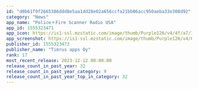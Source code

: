 ```yaml
---
id: "d0b61f9f2665386ddd8e5aa1dd28e02a656ccfa21bb06acc950aeba33e308d92"
category: "News"
app_name: "Police＋Fire Scanner Radio USA"
app_id: 1555323471
app_icon: https://is1-ssl.mzstatic.com/image/thumb/Purple126/v4/4f/a7/1e/4fa71eb1-4d71-fbb4-66a2-9c5367fa501f/Frame27-1x_U007emarketing-0-10-0-85-220.png/1024x1024bb.png
app_screenshot: https://is1-ssl.mzstatic.com/image/thumb/Purple126/v4/6a/f7/c1/6af7c11e-4800-fdc4-573c-92da1e087b15/476d5ef3-d64c-4d78-9664-f965ae485a1d_1.2_additional_3.jpg/1284x2778bb.png
publisher_id: 1555323473
publisher_name: "Timrus apps Oy"
rank: 17
most_recent_release: 2023-12-12 00:00:00
release_count_in_past_year: 32
release_count_in_past_year_category: 9
release_count_in_past_year_top_in_category: 32
---
```

